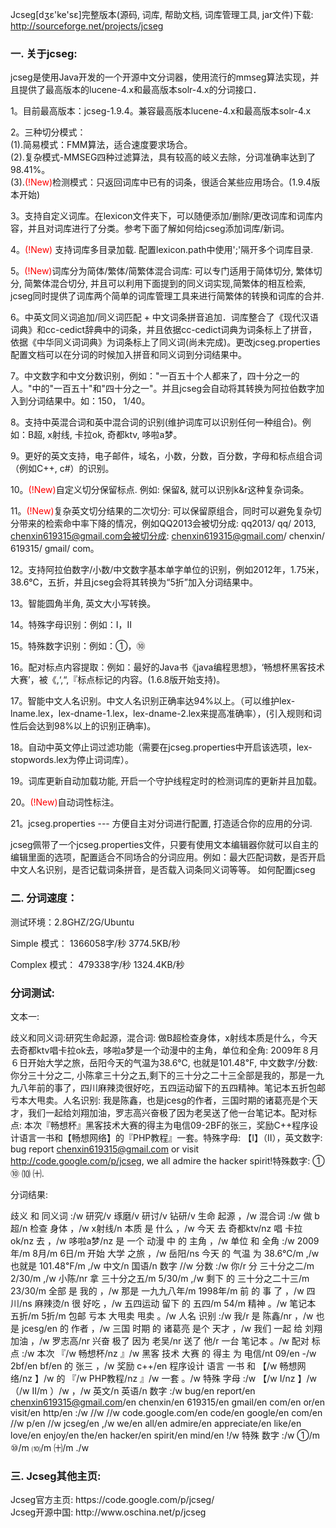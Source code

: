 Jcseg[dʒɛ'​ke'sɛ]完整版本(源码, 词库, 帮助文档, 词库管理工具, jar文件)下载:  http://sourceforge.net/projects/jcseg <br />

<h3>一. 关于jcseg: </h3>

jcseg是使用Java开发的一个开源中文分词器，使用流行的mmseg算法实现，并且提供了最高版本的lucene-4.x和最高版本solr-4.x的分词接口．


1。目前最高版本：jcseg-1.9.4。兼容最高版本lucene-4.x和最高版本solr-4.x

2。三种切分模式：<br />
	(1).简易模式：FMM算法，适合速度要求场合。<br />
	(2).复杂模式-MMSEG四种过滤算法，具有较高的岐义去除，分词准确率达到了98.41%。<br />
	(3).<font color="red">(!New)</font>检测模式：只返回词库中已有的词条，很适合某些应用场合。(1.9.4版本开始)<br />

3。支持自定义词库。在lexicon文件夹下，可以随便添加/删除/更改词库和词库内容，并且对词库进行了分类。参考下面了解如何给jcseg添加词库/新词。

4。<font color="red">(!New)</font> 支持词库多目录加载. 配置lexicon.path中使用';'隔开多个词库目录.

5。<font color="red">(!New)</font>词库分为简体/繁体/简繁体混合词库: 可以专门适用于简体切分, 繁体切分, 简繁体混合切分, 并且可以利用下面提到的同义词实现,简繁体的相互检索,  jcseg同时提供了词库两个简单的词库管理工具来进行简繁体的转换和词库的合并.

6。中英文同义词追加/同义词匹配 + 中文词条拼音追加．词库整合了《现代汉语词典》和cc-cedict辞典中的词条，并且依据cc-cedict词典为词条标上了拼音，依据《中华同义词词典》为词条标上了同义词(尚未完成)。更改jcseg.properties配置文档可以在分词的时候加入拼音和同义词到分词结果中。

7。中文数字和中文分数识别，例如："一百五十个人都来了，四十分之一的人。"中的"一百五十"和"四十分之一"。并且jcseg会自动将其转换为阿拉伯数字加入到分词结果中。如：150， 1/40。

8。支持中英混合词和英中混合词的识别(维护词库可以识别任何一种组合)。例如：B超, x射线, 卡拉ok, 奇都ktv, 哆啦a梦。

9。更好的英文支持，电子邮件，域名，小数，分数，百分数，字母和标点组合词（例如C++, c#）的识别。

10。<font color="red">(!New)</font>自定义切分保留标点. 例如: 保留&, 就可以识别k&r这种复杂词条。

11。<font color="red">(!New)</font>复杂英文切分结果的二次切分:  可以保留原组合，同时可以避免复杂切分带来的检索命中率下降的情况，例如QQ2013会被切分成: qq2013/ qq/ 2013,  chenxin619315@gmail.com会被切分成: chenxin619315@gmail.com/ chenxin/ 619315/ gmail/ com。

12。支持阿拉伯数字/小数/中文数字基本单字单位的识别，例如2012年，1.75米，38.6℃，五折，并且jcseg会将其转换为“5折”加入分词结果中。

13。智能圆角半角, 英文大小写转换。

14。特殊字母识别：例如：Ⅰ，Ⅱ

15。特殊数字识别：例如：①，⑩

16。配对标点内容提取：例如：最好的Java书《java编程思想》，‘畅想杯黑客技术大赛’，被《,‘,“,『标点标记的内容。(1.6.8版开始支持)。

17。智能中文人名识别。中文人名识别正确率达94%以上。（可以维护lex-lname.lex，lex-dname-1.lex，lex-dname-2.lex来提高准确率），(引入规则和词性后会达到98%以上的识别正确率)。

18。自动中英文停止词过滤功能（需要在jcseg.properties中开启该选项，lex-stopwords.lex为停止词词库）。

19。词库更新自动加载功能, 开启一个守护线程定时的检测词库的更新并且加载。

20。<font color="red">(!New)</font>自动词性标注。

21。jcseg.properties --- 方便自主对分词进行配置, 打造适合你的应用的分词.

jcseg佩带了一个jcseg.properties文件，只要有使用文本编辑器你就可以自主的编辑里面的选项，配置适合不同场合的分词应用。例如：最大匹配词数，是否开启中文人名识别，是否记载词条拼音，是否载入词条同义词等等。 如何配置jcseg


<h3>二. 分词速度：</h3>

测试环境：2.8GHZ/2G/Ubuntu

Simple 模式： 1366058字/秒 3774.5KB/秒

Complex 模式： 479338字/秒 1324.4KB/秒


<h3>分词测试:</h3>

文本一: 

歧义和同义词:研究生命起源，混合词: 做B超检查身体，x射线本质是什么，今天去奇都ktv唱卡拉ok去，哆啦a梦是一个动漫中的主角，单位和全角: 2009年８月６日开始大学之旅，岳阳今天的气温为38.6℃, 也就是101.48℉, 中文数字/分数: 你分三十分之二, 小陈拿三十分之五,剩下的三十分之二十三全部是我的，那是一九九八年前的事了，四川麻辣烫很好吃，五四运动留下的五四精神。笔记本五折包邮亏本大甩卖。人名识别: 我是陈鑫，也是jcesg的作者，三国时期的诸葛亮是个天才，我们一起给刘翔加油，罗志高兴奋极了因为老吴送了他一台笔记本。配对标点: 本次『畅想杯』黑客技术大赛的得主为电信09-2BF的张三，奖励C++程序设计语言一书和【畅想网络】的『PHP教程』一套。特殊字母: 【Ⅰ】（Ⅱ），英文数字: bug report chenxin619315@gmail.com or visit http://code.google.com/p/jcseg, we all admire the hacker spirit!特殊数字: ① ⑩ ⑽ ㈩.

分词结果:

歧义 和 同义词 :/w 研究/v 琢磨/v 研讨/v 钻研/v 生命 起源 ，/w 混合词 :/w 做 b超/n 检查 身体 ，/w x射线/n 本质 是 什么 ，/w 今天 去 奇都ktv/nz 唱 卡拉ok/nz 去 ，/w 哆啦a梦/nz 是 一个 动漫 中 的 主角 ，/w 单位 和 全角 :/w 2009年/m 8月/m 6日/m 开始 大学 之旅 ，/w 岳阳/ns 今天 的 气温 为 38.6℃/m ,/w 也就是 101.48℉/m ,/w 中文/n 国语/n 数字 //w 分数 :/w 你/r 分 三十分之二/m 2/30/m ,/w 小陈/nr 拿 三十分之五/m 5/30/m ,/w 剩下 的 三十分之二十三/m 23/30/m 全部 是 我的 ，/w 那是 一九九八年/m 1998年/m 前 的 事 了 ，/w 四川/ns 麻辣烫/n 很 好吃 ，/w 五四运动 留下 的 五四/m 54/m 精神 。/w 笔记本 五折/m 5折/m 包邮 亏本 大甩卖 甩卖 。/w 人名 识别 :/w 我/r 是 陈鑫/nr ，/w 也 是 jcesg/en 的 作者 ，/w 三国 时期 的 诸葛亮 是个 天才 ，/w 我们 一起 给 刘翔 加油 ，/w 罗志高/nr 兴奋 极了 因为 老吴/nr 送了 他/r 一台 笔记本 。/w 配对 标点 :/w 本次 『/w 畅想杯/nz 』/w 黑客 技术 大赛 的 得主 为 电信/nt 09/en -/w 2bf/en bf/en 的 张三 ，/w 奖励 c++/en 程序设计 语言 一书 和 【/w 畅想网络/nz 】/w 的 『/w PHP教程/nz 』/w 一套 。/w 特殊 字母 :/w 【/w Ⅰ/nz 】/w （/w Ⅱ/m ）/w ，/w 英文/n 英语/n 数字 :/w bug/en report/en chenxin619315@gmail.com/en chenxin/en 619315/en gmail/en com/en or/en visit/en http/en :/w //w //w code.google.com/en code/en google/en com/en //w p/en //w jcseg/en ,/w we/en all/en admire/en appreciate/en like/en love/en enjoy/en the/en hacker/en spirit/en mind/en !/w 特殊 数字 :/w ①/m ⑩/m ⑽/m ㈩/m ./w

 
<h3>三. Jcseg其他主页: </h3>
Jcseg官方主页: https://code.google.com/p/jcseg/ <br />
Jcseg开源中国: http://www.oschina.net/p/jcseg <br />

